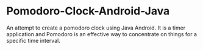 # Pomodoro-Clock-Android-Java
An attempt to create a pomodoro clock using Java Android. It is a timer application and Pomodoro is an effective way to concentrate on things for a specific time interval.
